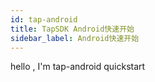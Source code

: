 ```yaml
---
id: tap-android
title: TapSDK Android快速开始
sidebar_label: Android快速开始
---
```


hello , I'm tap-android quickstart
